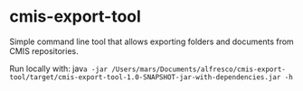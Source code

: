 # cmis-export-tool
Simple command line tool that allows exporting folders and documents from CMIS repositories.

Run locally with: jav`a -jar /Users/mars/Documents/alfresco/cmis-export-tool/target/cmis-export-tool-1.0-SNAPSHOT-jar-with-dependencies.jar -h`